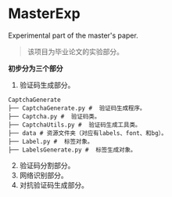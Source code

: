 # MasterExp
Experimental part of the master's paper.
> 该项目为毕业论文的实验部分。


**初步分为三个部分**
1. 验证码生成部分。
```
CaptchaGenerate
├── CaptchaGenerate.py #  验证码生成程序。
├── Captcha.py #  验证码类。
├── CaptchaUtils.py #  验证码生成工具类。
├── data # 资源文件夹（对应有labels、font、和bg）。
├── Label.py #  标签对象。
├── LabelsGenerate.py #  标签生成对象。
```
2. 验证码分割部分。
3. 网络识别部分。
4. 对抗验证码生成部分。



